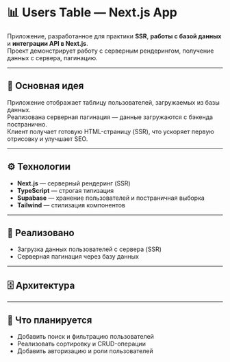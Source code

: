# 📊 Users Table — Next.js App

Приложение, разработанное для практики **SSR**, **работы с базой данных** и **интеграции API в Next.js**.  
Проект демонстрирует работу с серверным рендерингом, получение данных с сервера, пагинацию.

---

## 🚀 Основная идея

Приложение отображает таблицу пользователей, загружаемых из базы данных.  
Реализована серверная пагинация — данные загружаются с бэкенда постранично.  
Клиент получает готовую HTML-страницу (SSR), что ускоряет первую отрисовку и улучшает SEO.

---

## ⚙️ Технологии

- **Next.js** — серверный рендеринг (SSR)
- **TypeScript** — строгая типизация
- **Supabase** — хранение пользователей и постраничная выборка
- **Tailwind** — стилизация компонентов

---

## 🧠 Реализовано

- Загрузка данных пользователей с сервера (SSR)
- Серверная пагинация через базу данных

---

## 🗄 Архитектура

---

## 🧩 Что планируется

- Добавить поиск и фильтрацию пользователей
- Реализовать сортировку и CRUD-операции
- Добавить авторизацию и роли пользователей
